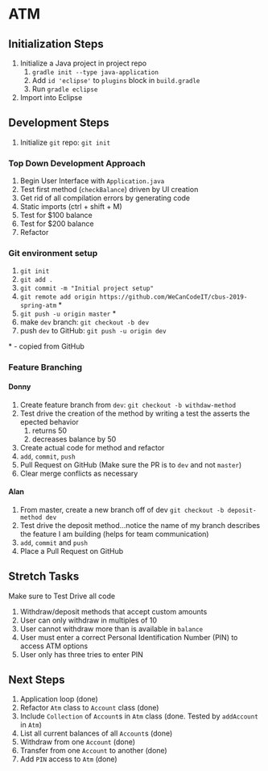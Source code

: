 # ATM

## Initialization Steps

1. Initialize a Java project in project repo
	1. `gradle init --type java-application`
	1. Add `id 'eclipse'` to `plugins` block in `build.gradle`
	1. Run `gradle eclipse`
1. Import into Eclipse

## Development Steps

1. Initialize `git` repo: `git init`

### Top Down Development Approach

1. Begin User Interface with `Application.java`
1. Test first method (`checkBalance`) driven by UI creation
1. Get rid of all compilation errors by generating code
1. Static imports (ctrl + shift + M)
1. Test for $100 balance
1. Test for $200 balance
1. Refactor

### Git environment setup

1. `git init`
1. `git add .`
1. `git commit -m "Initial project setup"`
1. `git remote add origin https://github.com/WeCanCodeIT/cbus-2019-spring-atm` \*
1. `git push -u origin master` \*
1. make `dev` branch: `git checkout -b dev`
1. push `dev` to GitHub: `git push -u origin dev`

\* - copied from GitHub

### Feature Branching

#### Donny

1. Create feature branch from `dev`: `git checkout -b withdaw-method`
1. Test drive the creation of the method by writing a test the asserts the epected behavior
	1. returns 50
	1. decreases balance by 50
1. Create actual code for method and refactor
1. `add`, `commit`, `push`
1. Pull Request on GitHub (Make sure the PR is to `dev` and not `master`)
1. Clear merge conflicts as necessary

#### Alan
1. From master, create a new branch off of dev `git checkout -b deposit-method dev`
1. Test drive the deposit method...notice the name of my branch describes the feature I am building (helps for team communication)
1. `add`, `commit` and `push`
1. Place a Pull Request on GitHub

## Stretch Tasks

Make sure to Test Drive all code
1. Withdraw/deposit methods that accept custom amounts
1. User can only withdraw in multiples of 10
1. User cannot withdraw more than is available in `balance`
1. User must enter a correct Personal Identification Number (PIN) to access ATM options
1. User only has three tries to enter PIN

## Next Steps

1. Application loop (done)
1. Refactor `Atm` class to `Account` class (done)
1. Include `Collection` of `Account`s in `Atm` class (done. Tested by `addAccount` in `Atm`)
1. List all current balances of all `Account`s (done)
1. Withdraw from one `Account` (done)
1. Transfer from one `Account` to another (done)
1. Add `PIN` access to `Atm` (done)